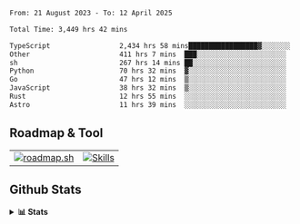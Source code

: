 <!--START_SECTION:waka-->

```txt
From: 21 August 2023 - To: 12 April 2025

Total Time: 3,449 hrs 42 mins

TypeScript                 2,434 hrs 58 mins█████████████████▓░░░░░░░   70.58 %
Other                      411 hrs 7 mins  ███░░░░░░░░░░░░░░░░░░░░░░   11.92 %
sh                         267 hrs 14 mins ██░░░░░░░░░░░░░░░░░░░░░░░   07.75 %
Python                     70 hrs 32 mins  ▓░░░░░░░░░░░░░░░░░░░░░░░░   02.04 %
Go                         47 hrs 12 mins  ▒░░░░░░░░░░░░░░░░░░░░░░░░   01.37 %
JavaScript                 38 hrs 32 mins  ▒░░░░░░░░░░░░░░░░░░░░░░░░   01.12 %
Rust                       12 hrs 55 mins  ░░░░░░░░░░░░░░░░░░░░░░░░░   00.37 %
Astro                      11 hrs 39 mins  ░░░░░░░░░░░░░░░░░░░░░░░░░   00.34 %
```

<!--END_SECTION:waka-->

## Roadmap & Tool
<table align="center">
  <tr>
    <td>
      <a href="https://roadmap.sh">
        <img src="https://roadmap.sh/card/tall/6505f3e78dfc79db2fff8e3e?variant=dark" alt="roadmap.sh" />
      </a>
    </td>
    <td>
      <a href="https://github.com/chaninlaw">
        <img src="https://skillicons.dev/icons?i=js,typescript,nodejs,nestjs,react,next,astro,html,css,tailwind,postgres,prisma,docker,git,rust,go&perline=7&theme=dark" alt="Skills" />
      </a>
    </td>
  </tr>
</table>

## Github Stats
<details close>
  <summary><b>📊 Stats</b></summary>
  <div align="center">
    
<picture>
  <source
    srcset="https://github-readme-stats.vercel.app/api?username=chaninlaw&show_icons=true&theme=dark"
    media="(prefers-color-scheme: dark)"
  />
  <source
    srcset="https://github-readme-stats.vercel.app/api?username=chaninlaw&show_icons=true"
    media="(prefers-color-scheme: light), (prefers-color-scheme: no-preference)"
  />
  <img src="https://github-readme-stats.vercel.app/api?username=chaninlaw&show_icons=true" />
</picture>
    
<picture>
  <source
    srcset="https://github-readme-stats.vercel.app/api/top-langs/?username=chaninlaw&layout=donut&theme=dark"
    media="(prefers-color-scheme: dark)"
  />
  <source
    srcset="https://github-readme-stats.vercel.app/api/top-langs/?username=chaninlaw&layout=donut"
    media="(prefers-color-scheme: light), (prefers-color-scheme: no-preference)"
  />
  <img src="https://github-readme-stats.vercel.app/api/top-langs/?username=chaninlaw&layout=donut" />
</picture>
    
  </div>
  
</details>

